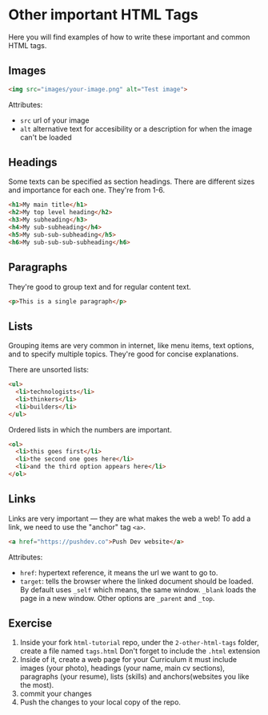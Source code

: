 # Other important HTML Tags

Here you will find examples of how to write these important and common HTML tags.

## Images

```html
<img src="images/your-image.png" alt="Test image">
```
Attributes:

* `src` url of your image
* `alt` alternative text for accesibility or a description for when the image can't be loaded

## Headings

Some texts can be specified as section headings. There are different sizes and importance for each one. They're from 1-6.

```html
<h1>My main title</h1>
<h2>My top level heading</h2>
<h3>My subheading</h3>
<h4>My sub-subheading</h4>
<h5>My sub-sub-subheading</h5>
<h6>My sub-sub-sub-subheading</h6>
```

## Paragraphs

They're good to group text and for regular content text.

```html
<p>This is a single paragraph</p>
```

## Lists

Grouping items are very common in internet, like menu items, text options, and to specify multiple topics. They're good for concise explanations.

There are unsorted lists:

```html
<ul>
  <li>technologists</li>
  <li>thinkers</li>
  <li>builders</li>
</ul>
```

Ordered lists in which the numbers are important.

```html
<ol>
  <li>this goes first</li>
  <li>the second one goes here</li>
  <li>and the third option appears here</li>
</ol>
```

## Links

Links are very important — they are what makes the web a web! To add a link, we need to use the "anchor" tag `<a>`.

```html
<a href="https://pushdev.co">Push Dev website</a>
```

Attributes:
* `href`: hypertext reference, it means the url we want to go to.
* `target`: tells the browser where the linked document should be loaded. By default uses `_self`
which means, the same window. `_blank` loads the page in a new window. Other options are `_parent` and `_top`.

## Exercise

1. Inside your fork `html-tutorial` repo, under the `2-other-html-tags` folder, create a file named `tags.html` Don't forget to include the `.html` extension
2. Inside of it, create a web page for your Curriculum it must include images (your photo), headings (your name, main cv sections), paragraphs (your resume), lists (skills) and anchors(websites you like the most).
3. commit your changes
4. Push the changes to your local copy of the repo.
